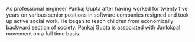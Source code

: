 As professional engineer Pankaj Gupta after having worked for twenty five years on various senior positions in software companies resigned and took up active social work. He began to teach children from economically backward section of society. Pankaj Gupta is associated with Janlokpal movement on a full time basis.